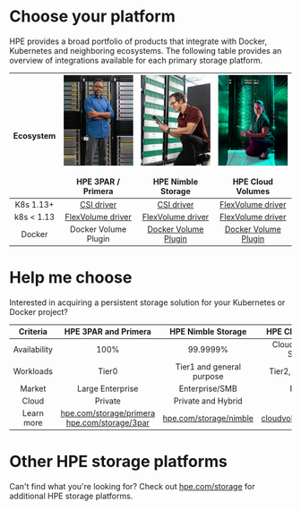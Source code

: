 # Choose your platform

HPE provides a broad portfolio of products that integrate with Docker, Kubernetes and neighboring ecosystems. The following table provides an overview of integrations available for each primary storage platform.

| Ecosystem | ![](img/3par.jpg) <br /><br /> HPE 3PAR / Primera | ![](img/nimble.jpg)<br /><br /> HPE Nimble Storage | ![](img/cloud2.jpg) <br /><br /> HPE Cloud Volumes |
| :---: | :---: | :---: | :---: |
| K8s 1.13+ | [CSI driver](../csi_driver/index.md) | [CSI driver](../csi_driver/index.md) | [FlexVolume driver](../flexvolume_driver/container_provider/index.md) |
| k8s < 1.13 | [FlexVolume driver](../flexvolume_driver/hpe_3par_primera_installer/index.md) | [FlexVolume driver](../flexvolume_driver/container_provider/index.md) | [FlexVolume driver](../flexvolume_driver/container_provider/index.md) |
| Docker | Docker Volume Plugin | [Docker Volume Plugin](../docker_volume_plugins/hpe_nimble_storage/index.md) | [Docker Volume Plugin](../docker_volume_plugins/hpe_cloud_volumes/index.md) |

# Help me choose

Interested in acquiring a persistent storage solution for your Kubernetes or Docker project?

| Criteria | HPE 3PAR and Primera | HPE Nimble Storage | HPE Cloud Volumes |
| :---: | :---: | :---: | :---: |
| Availability | 100% | 99.9999% | Cloud dependent SLA/SLO | 
| Workloads | Tier0 | Tier1 and general purpose | Tier2, backups, DR | 
| Market | Large Enterprise | Enterprise/SMB | Flexible |
| Cloud  | Private | Private and Hybrid | Public |
| Learn more | [hpe.com/storage/primera](http://hpe.com/storage/primera)<br />[hpe.com/storage/3par](http://hpe.com/storage/3par) | [hpe.com/storage/nimble](http://hpe.com/storage/nimble) | [cloudvolumes.hpe.com](https://cloudvolumes.hpe.com) |

# Other HPE storage platforms

Can't find what you're looking for? Check out [hpe.com/storage](http://hpe.com/storage) for additional HPE storage platforms.
